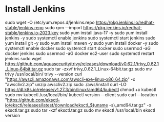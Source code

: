 # Install Jenkins
sudo wget -O /etc/yum.repos.d/jenkins.repo     https://pkg.jenkins.io/redhat-stable/jenkins.repo
sudo rpm --import https://pkg.jenkins.io/redhat-stable/jenkins.io-2023.key
sudo yum install java-17 -y
sudo yum install jenkins -y
sudo systemctl enable jenkins
sudo systemctl start jenkins
sudo yum install git -y
sudo yum install maven -y
sudo yum install docker -y
sudo systemctl enable docker
sudo systemctl start docker
sudo usermod -aG docker jenkins
sudo usermod -aG docker ec2-user
sudo systemctl restart jenkins
sudo wget https://github.com/aquasecurity/trivy/releases/download/v0.62.1/trivy_0.62.1_Linux-64bit.tar.gz
sudo tar -zxvf trivy_0.62.1_Linux-64bit.tar.gz
sudo mv trivy /usr/local/bin/
trivy --version
curl "https://awscli.amazonaws.com/awscli-exe-linux-x86_64.zip" -o "awscliv2.zip"
unzip awscliv2.zip
sudo ./aws/install
curl -LO https://dl.k8s.io/release/v1.27.3/bin/linux/amd64/kubectl
chmod +x kubectl
sudo mv kubectl /usr/local/bin/
kubectl version --client
sudo curl --location "https://github.com/eksctl-io/eksctl/releases/latest/download/eksctl_$(uname -s)_amd64.tar.gz" -o eksctl.tar.gz
sudo tar -xzf eksctl.tar.gz
sudo mv eksctl /usr/local/bin
eksctl version
